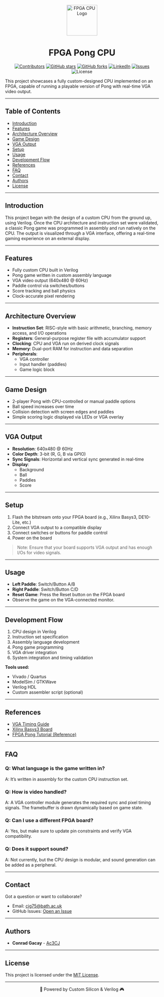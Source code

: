 <p align="center"><img src="https://cdn-icons-png.flaticon.com/512/3704/3704914.png" alt="FPGA CPU Logo" width="100"></p>
<h1 align="center"> FPGA Pong CPU </h1>

<div align="center">
  
[![Contributors](https://img.shields.io/github/contributors/Ac3CJ/FPGA-CPU-And-Pong-Game)](https://github.com/Ac3CJ/FPGA-CPU-And-Pong-Game/graphs/contributors)
[![GitHub stars](https://img.shields.io/github/stars/Ac3CJ/FPGA-CPU-And-Pong-Game?style=flat-square)](https://github.com/Ac3CJ/FPGA-CPU-And-Pong-Game/stargazers)
[![GitHub forks](https://img.shields.io/github/forks/Ac3CJ/FPGA-CPU-And-Pong-Game)](https://github.com/Ac3CJ/FPGA-CPU-And-Pong-Game/forks)
[![LinkedIn](https://img.shields.io/badge/LinkedIn-%230077B5.svg?logo=linkedin&logoColor=white)](https://www.linkedin.com/in/conradgacay/)
[![Issues](https://img.shields.io/github/issues/Ac3CJ/FPGA-CPU-And-Pong-Game)](https://github.com/Ac3CJ/FPGA-CPU-And-Pong-Game/issues)
![License](https://img.shields.io/badge/license-MIT-blue)
  
</div>

This project showcases a fully custom-designed CPU implemented on an FPGA, capable of running a playable version of Pong with real-time VGA video output.

---

## Table of Contents

- [Introduction](#introduction)  
- [Features](#features)  
- [Architecture Overview](#architecture-overview)  
- [Game Design](#game-design)  
- [VGA Output](#vga-output)  
- [Setup](#setup)  
- [Usage](#usage)  
- [Development Flow](#development-flow)  
- [References](#references)  
- [FAQ](#faq)  
- [Contact](#contact)  
- [Authors](#authors)  
- [License](#license)

---

## Introduction

This project began with the design of a custom CPU from the ground up, using Verilog. Once the CPU architecture and instruction set were validated, a classic Pong game was programmed in assembly and run natively on the CPU. The output is visualized through a VGA interface, offering a real-time gaming experience on an external display.

---

## Features

- Fully custom CPU built in Verilog  
- Pong game written in custom assembly language  
- VGA video output (640x480 @ 60Hz)  
- Paddle control via switches/buttons  
- Score tracking and ball physics  
- Clock-accurate pixel rendering  

---

## Architecture Overview

- **Instruction Set**: RISC-style with basic arithmetic, branching, memory access, and I/O operations  
- **Registers**: General-purpose register file with accumulator support  
- **Clocking**: CPU and VGA run on derived clock signals  
- **Memory**: Dual-port RAM for instruction and data separation  
- **Peripherals**:
  - VGA controller  
  - Input handler (paddles)  
  - Game logic block  

---

## Game Design

- 2-player Pong with CPU-controlled or manual paddle options  
- Ball speed increases over time  
- Collision detection with screen edges and paddles  
- Simple scoring logic displayed via LEDs or VGA overlay  

---

## VGA Output

- **Resolution**: 640x480 @ 60Hz  
- **Color Depth**: 3-bit (R, G, B via GPIO)  
- **Sync Signals**: Horizontal and vertical sync generated in real-time  
- **Display**:
  - Background  
  - Ball  
  - Paddles  
  - Score  

---

## Setup

1. Flash the bitstream onto your FPGA board (e.g., Xilinx Basys3, DE10-Lite, etc.)  
2. Connect VGA output to a compatible display  
3. Connect switches or buttons for paddle control  
4. Power on the board  

> Note: Ensure that your board supports VGA output and has enough I/Os for video signals.

---

## Usage

- **Left Paddle**: Switch/Button A/B  
- **Right Paddle**: Switch/Button C/D  
- **Reset Game**: Press the Reset button on the FPGA board  
- Observe the game on the VGA-connected monitor.

---

## Development Flow

1. CPU design in Verilog  
2. Instruction set specification  
3. Assembly language development  
4. Pong game programming  
5. VGA driver integration  
6. System integration and timing validation  

**Tools used:**
- Vivado / Quartus  
- ModelSim / GTKWave  
- Verilog HDL  
- Custom assembler script (optional)

---

## References

- [VGA Timing Guide](https://www.epanorama.net/documents/pc/vga_timing.html)  
- [Xilinx Basys3 Board](https://digilent.com/reference/programmable-logic/basys-3/start)  
- [FPGA Pong Tutorial (Reference)](https://projectf.io/posts/fpga-graphics/)  

---

## FAQ

### Q: What language is the game written in?  
A: It’s written in assembly for the custom CPU instruction set.

### Q: How is video handled?  
A: A VGA controller module generates the required sync and pixel timing signals. The framebuffer is drawn dynamically based on game state.

### Q: Can I use a different FPGA board?  
A: Yes, but make sure to update pin constraints and verify VGA compatibility.

### Q: Does it support sound?  
A: Not currently, but the CPU design is modular, and sound generation can be added as a peripheral.

---

## Contact

Got a question or want to collaborate?

- Email: [cjg75@bath.ac.uk](mailto:cjg75@bath.ac.uk)  
- GitHub Issues: [Open an Issue](https://github.com/Ac3CJ/FPGA-CPU-And-Pong-Game/issues)

---

## Authors

- **Conrad Gacay** - [Ac3CJ](https://github.com/Ac3CJ)  

---

## License  

This project is licensed under the [MIT License](LICENSE).

---

<p align="center">🚀 Powered by Custom Silicon & Verilog 🎮</p>
